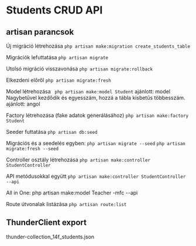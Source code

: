 # Students CRUD API

## artisan parancsok
 Új migráció létrehozása
 ```php artisan make:migration create_students_table```

 Migrációk lefuttatása
 ```php artisan migrate```

 Utolsó migráció visszavonása
 ```php artisan migrate:rollback```

Elkezdeni előről
```php artisan migrate:fresh```

Model létrehozása
``` php artisan make:model Student```
ajánlott: model Nagybetűvel kezdődik és egyesszám, hozzá a tábla kisbetűs többesszám.
ajánlott: angol

Factory létrehozása (fake adatok generálásához)
```php artisan make:factory Student```

Seeder futtatása
```php artisan db:seed```

Migrációs és a seedelés egyben:
 ```php artisan migrate --seed```
```php artisan migrate:fresh --seed```

Controller osztály létrehozása
```php artisan make:controller StudentController```

API metódusokkal együtt
```php artisan make:controller StudentController --api```

All in One:
php artisan make:model Teacher -mfc --api

Route útvonalak listázása
```php artisan route:list```

## ThunderClient export
thunder-collection_14f_students.json
